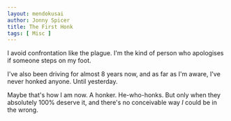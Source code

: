 ```yaml
---
layout: mendokusai
author: Jonny Spicer
title: The First Honk
tags: [ Misc ]
---
```

I avoid confrontation like the plague. I'm the kind of person who apologises if someone steps on my foot.

I've also been driving for almost 8 years now, and as far as I'm aware, I've never honked anyone. Until yesterday.

Maybe that's how I am now. A honker. He-who-honks. But only when they absolutely 100% deserve it, and there's no conceivable way *I* could be in the wrong.
